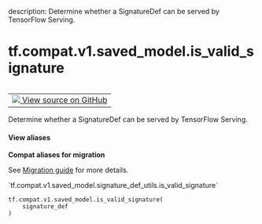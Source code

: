 description: Determine whether a SignatureDef can be served by TensorFlow Serving.

<div itemscope itemtype="http://developers.google.com/ReferenceObject">
<meta itemprop="name" content="tf.compat.v1.saved_model.is_valid_signature" />
<meta itemprop="path" content="Stable" />
</div>

# tf.compat.v1.saved_model.is_valid_signature

<!-- Insert buttons and diff -->

<table class="tfo-notebook-buttons tfo-api nocontent" align="left">
<td>
  <a target="_blank" href="https://github.com/tensorflow/tensorflow/blob/r2.4/tensorflow/python/saved_model/signature_def_utils_impl.py#L268-L281">
    <img src="https://www.tensorflow.org/images/GitHub-Mark-32px.png" />
    View source on GitHub
  </a>
</td>
</table>



Determine whether a SignatureDef can be served by TensorFlow Serving.

<section class="expandable">
  <h4 class="showalways">View aliases</h4>
  <p>
<b>Compat aliases for migration</b>
<p>See
<a href="https://www.tensorflow.org/guide/migrate">Migration guide</a> for
more details.</p>
<p>`tf.compat.v1.saved_model.signature_def_utils.is_valid_signature`</p>
</p>
</section>

<pre class="devsite-click-to-copy prettyprint lang-py tfo-signature-link">
<code>tf.compat.v1.saved_model.is_valid_signature(
    signature_def
)
</code></pre>



<!-- Placeholder for "Used in" -->
